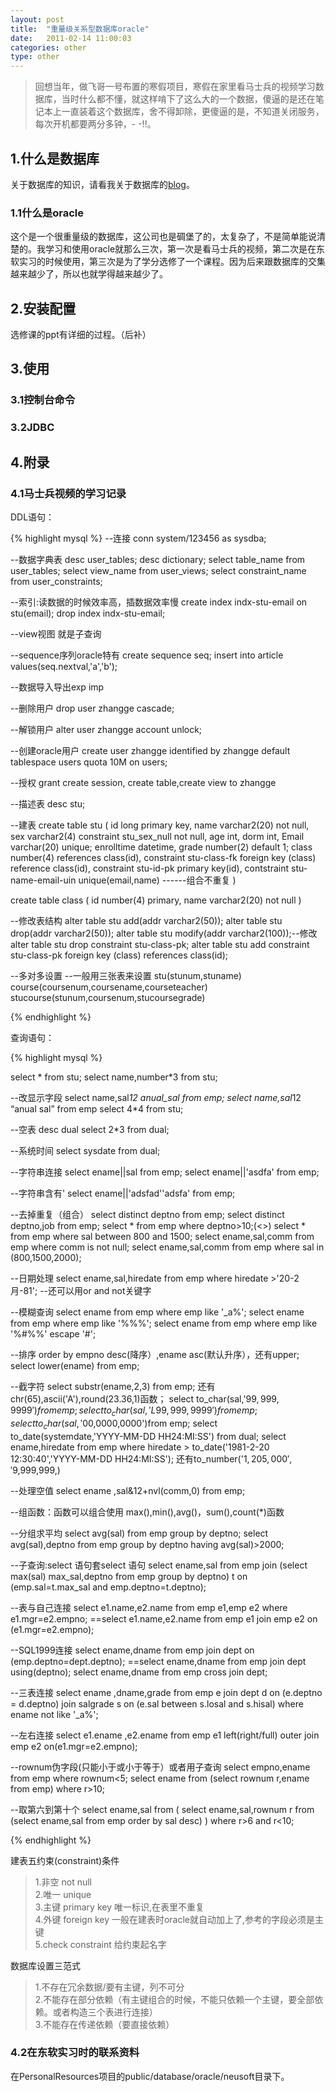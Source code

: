 ```yaml
---
layout: post
title:  "重量级关系型数据库oracle"
date:   2011-02-14 11:00:03
categories: other
type: other
---
```


>回想当年，做飞哥一号布置的寒假项目，寒假在家里看马士兵的视频学习数据库，当时什么都不懂，就这样啃下了这么大的一个数据，傻逼的是还在笔记本上一直装着这个数据库，舍不得卸除，更傻逼的是，不知道关闭服务，每次开机都要两分多钟，- -!!。

## 1.什么是数据库

关于数据库的知识，请看我关于数据库的[blog](http://zhgeaits.me/other/2012/09/27/database-study-notes.html)。

### 1.1什么是oracle

这个是一个很重量级的数据库，这公司也是碉堡了的，太复杂了，不是简单能说清楚的。我学习和使用oracle就那么三次，第一次是看马士兵的视频，第二次是在东软实习的时候使用，第三次是为了学分选修了一个课程。因为后来跟数据库的交集越来越少了，所以也就学得越来越少了。

## 2.安装配置

选修课的ppt有详细的过程。（后补）

## 3.使用

### 3.1控制台命令

### 3.2JDBC

## 4.附录

### 4.1马士兵视频的学习记录

DDL语句：

{% highlight mysql %}
--连接
conn system/123456 as sysdba;

--数据字典表
desc user_tables;
desc dictionary;
select table_name from user_tables;
select view_name from user_views;
select constraint_name from user_constraints;

--索引:读数据的时候效率高，插数据效率慢
create index indx-stu-email on stu(email);
drop index  indx-stu-email;

--view视图 就是子查询

--sequence序列oracle特有
create sequence seq;
insert into article values(seq.nextval,'a','b');

--数据导入导出exp imp

--删除用户
drop user zhangge cascade;

--解锁用户
alter user zhangge account unlock;

--创建oracle用户
create user zhangge identified by zhangge default tablespace users quota 10M on users;

--授权
grant create session, create table,create view to zhangge

--描述表
desc stu;

--建表
create table stu
(
id long primary key,
name varchar2(20) not null,
sex varchar2(4) constraint stu_sex_null not null,
age int,
dorm int,
Email varchar(20) unique;
enrolltime datetime,
grade number(2) default 1; 
class number(4) references class(id),
constraint stu-class-fk foreign key (class) reference class(id),
constraint stu-id-pk primary key(id),
contstraint stu-name-email-uin unique(email,name) ------组合不重复
) 

create table class
(
id number(4) primary,
name varchar2(20) not null
)

--修改表结构
alter table stu add(addr varchar2(50));
alter table stu drop(addr varchar2(50));
alter table stu modify(addr varchar2(100));--修改
alter table stu drop constraint stu-class-pk;
alter table stu add constraint stu-class-pk foreign key (class) references class(id);


--多对多设置
--一般用三张表来设置
stu(stunum,stuname)
course(coursenum,coursename,courseteacher)
stucourse(stunum,coursenum,stucoursegrade)

{% endhighlight %}

查询语句：

{% highlight mysql %}

select * from stu;
select name,number*3 from stu;

--改显示字段
select name,sal*12 anual_sal from emp;
select name,sal*12 “anual sal” from emp
select 4*4 from stu;

--空表
desc dual
select 2*3 from dual;

--系统时间
select sysdate from dual;

--字符串连接
select ename||sal from emp;
select ename||'asdfa' from emp;

--字符串含有'
select ename||'adsfad''adsfa' from emp;

--去掉重复（组合）
select distinct deptno from emp;
select distinct deptno,job from emp;
select * from emp where deptno>10;(<>)
select * from emp where sal between 800 and 1500;
select ename,sal,comm from emp where comm is not null;
select ename,sal,comm from emp where sal in (800,1500,2000);

--日期处理
select ename,sal,hiredate from emp where hiredate >'20-2月-81';
--还可以用or and not关键字

--模糊查询
select ename from emp where emp like '_a%';
select ename from emp where emp like '%\%%';
select ename from emp where emp like '%#%%' escape '#';

--排序 order by empno desc(降序）,ename asc(默认升序），还有upper;
select lower(ename) from emp;

--截字符
select substr(ename,2,3) from emp;
还有chr(65),ascii('A'),round(23.36,1)函数；
select to_char(sal,'$99,999,9999')from emp;
select to_char(sal,'L99,999,9999')from emp;
select to_char(sal,'$00,0000,0000')from emp;
select to_date(systemdate,'YYYY-MM-DD HH24:MI:SS') from dual;
select ename,hiredate from emp where hiredate > to_date('1981-2-20 12:30:40','YYYY-MM-DD HH24:MI:SS');
还有to_number('$1,205,000','$9,999,999,)

--处理空值
select ename ,sal&12+nvl(comm,0) from emp;

--组函数：函数可以组合使用
max(),min(),avg()，sum(),count(*)函数

--分组求平均
select avg(sal) from emp group by deptno;
select avg(sal),deptno from emp group by deptno having avg(sal)>2000;

--子查询:select 语句套select 语句
select ename,sal from emp join (select max(sal) max_sal,deptno from emp group by deptno) t on (emp.sal=t.max_sal and emp.deptno=t.deptno);

--表与自己连接
select e1.name,e2.name from emp e1,emp e2 where e1.mgr=e2.empno;
==select e1.name,e2.name from emp e1 join emp e2 on (e1.mgr=e2.empno);

--SQL1999连接
select ename,dname from emp join dept on (emp.deptno=dept.deptno);
==select ename,dname from emp join dept using(deptno);
select ename,dname from emp cross join dept;

--三表连接
select ename ,dname,grade from 
emp e join dept d on (e.deptno = d.deptno)
join salgrade s on (e.sal between s.losal and s.hisal)
where ename not like '_a%';

--左右连接
select e1.ename ,e2.ename from emp e1 left(right/full) outer join emp e2 on(e1.mgr=e2.empno);

--rownum伪字段(只能小于或小于等于）或者用子查询
select empno,ename from emp where rownum<5;
select ename from (select rownum r,ename from emp) where r>10;

--取第六到第十个
select ename,sal from
(
  select ename,sal,rownum r from
   (select ename,sal from emp order by sal desc)
)
where r>6 and r<10;

{% endhighlight %}

建表五约束(constraint)条件

>1.非空 not null  
2.唯一 unique  
3.主键 primary key 唯一标识,在表里不重复  
4.外键 foreign key 一般在建表时oracle就自动加上了,参考的字段必须是主键  
5.check constraint 给约束起名字

数据库设置三范式

>1.不存在冗余数据/要有主键，列不可分  
2.不能存在部分依赖（有主键组合的时候，不能只依赖一个主键，要全部依赖。或者构造三个表进行连接）  
3.不能存在传递依赖（要直接依赖）

### 4.2在东软实习时的联系资料

在PersonalResources项目的public/database/oracle/neusoft目录下。